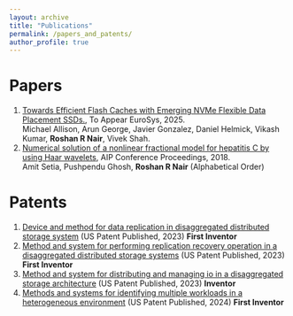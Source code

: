 ```yaml
---
layout: archive
title: "Publications"
permalink: /papers_and_patents/
author_profile: true
---
```


Papers
====
1. [Towards Efficient Flash Caches with Emerging NVMe Flexible Data Placement SSDs.](), To Appear EuroSys, 2025.
   <br>Michael Allison, Arun George, Javier Gonzalez, Daniel Helmick, Vikash Kumar, **Roshan R Nair**, Vivek Shah.
3. [Numerical solution of a nonlinear fractional model for hepatitis C by using Haar wavelets](https://pubs.aip.org/aip/acp/article-abstract/1975/1/030005/1020894/Numerical-solution-of-a-nonlinear-fractional-model), AIP Conference Proceedings, 2018.
    <br>Amit Setia, Pushpendu Ghosh, **Roshan R Nair** (Alphabetical Order)

Patents
====
1. [Device and method for data replication in disaggregated distributed storage system](https://patents.google.com/patent/US20230205445A1/) (US Patent Published, 2023) **First Inventor**
2. [Method and system for performing replication recovery operation in a disaggregated distributed storage systems](https://patents.google.com/patent/US20230205634A1/) (US Patent Published, 2023) **First Inventor**
3. [Method and system for distributing and managing io in a disaggregated storage architecture](https://patents.google.com/patent/US20230205424A1/) (US Patent Published, 2023) **Inventor**
4. [Methods and systems for identifying multiple workloads in a heterogeneous environment](https://patents.google.com/patent/US20240028419A1/) (US Patent Published, 2024) **First Inventor**
